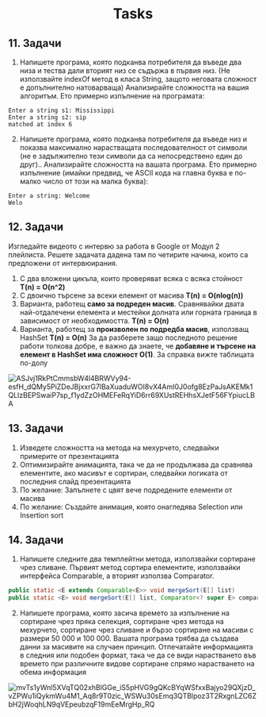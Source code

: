 <h1 align="center">Tasks</h1>

## 11. Задачи

1. Напишете програма, която подканва потребителя да въведе два низа и тества дали вторият низ се съдържа в първия низ. (Не използвайте indexOf метод в класа String, защото неговата сложност е допълнително натоварваща) Анализирайте сложността на вашия алгоритъм. Ето примерно изпълнение на програмата:

```
Enter a string s1: Mississippi
Enter a string s2: sip
matched at index 6
```

2. Напишете програма, която подканва потребителя да въведе низ и показва максимално нарастващата последователност от символи (не е задължително тези символи да са непосредствено един до друг).. Анализирайте сложността на вашата програма. Ето примерно изпълнение (имайки предвид, че ASCII кода на главна буква е по-малко число от този на малка буква):

```
Enter a string: Welcome
Welo
```

## 12. Задачи

Изгледайте видеото с интервю за работа в Google от Модул 2 плейлиста. Решете задачата дадена там по четирите начина, които са предложени от интервюирания.
1. С два вложени цикъла, които проверяват всяка с всяка стойност **T(n) = O(n^2)**
2. С двоично търсене за всеки елемент от масива **T(n) = O(nlog(n))**
3. Варианта, работещ **само за подреден масив**. Сравнявайки двата най-отдалечени елемента и местейки долната или горната граница в зависимост от необходимостта. **T(n) = O(n)**
4. Варианта, работещ за **произволен по подредба масив**, използващ HashSet **T(n) = O(n)**
За да разберете защо последното решение работи толкова добре, е важно да знаете, че **добавяне и търсене на елемент в HashSet има сложност O(1)**. За справка вижте таблицата по-долу

![ASJvj1RkPtCmmsbW4l4BRWVy94-esfH_dQMy5PiZDeJBjxxrG7lBaXuaduWOI8vX4AmI0J0ofg8EzPaJsAKEMk1QLlzBEPSwaiP7sp_f1ydZzOHMEFeRqYiD6rr69XUstREHhsXJetF56FYpiucLBA](https://github.com/rayagrigorova/algorithm-efficiency/assets/72023155/46af339e-f4f1-4abe-8727-8568a11cf667)

## 13. Задачи

1. Изведете сложността на метода на мехурчето, следвайки примерите от презентацията
2. Оптимизирайте анимацията, така че да не продължава да сравнява елементите, ако масивът е сортиран, следвайки логиката от последния слайд презентацията
3. По желание: Запълнете с цвят вече подредените елементи от масива
4. По желание: Създайте анимация, която онагледява Selection или Insertion sort

## 14. Задачи

1. Напишете следните два темплейтни метода, използвайки сортиране чрез сливане. Първият метод сортира елементите, използвайки интерфейса Comparable, а вторият използва Comparator.

```java
public static <E extends Comparable<E>> void mergeSort(E[] list)
public static <E> void mergeSort(E[] list, Comparator<? super E> comparator)
```

2. Напишете програма, която засича времето за изпълнение на сортиране чрез пряка селекция, сортиране чрез метода на мехурчето, сортиране чрез сливане и бързо сортиране на масиви с размери 50 000 и 100 000. Вашата програма трябва да създава данни за масивите на случаен принцип. Отпечатайте информацията в следния или подобен формат, така че да се види нарастването във времето при различните видове сортиране спрямо нарастването на обема информация

![mvTs1yWnl5XVqTQ02xhBlGGe_iS5pHVG9gQKcBYqWSfxxBajyo29QXjzD_vZPWu1iQykmWu4M1_Aq8r9T0zic_WSWu30sEmq3QTBlpoz3T2RxgnLZC6ZbH2jWoqhLN9qVEpeubzqF19mEeMrgHp_RQ](https://github.com/rayagrigorova/algorithm-efficiency/assets/72023155/3fd51940-8207-47d1-924b-192873058d6b)

